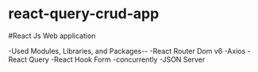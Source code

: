 # react-query-crud-app
#React Js Web application

-Used Modules, Libraries, and Packages-- 
-React Router Dom v6
-Axios
-React Query 
-React Hook Form
-concurrently
-JSON Server

